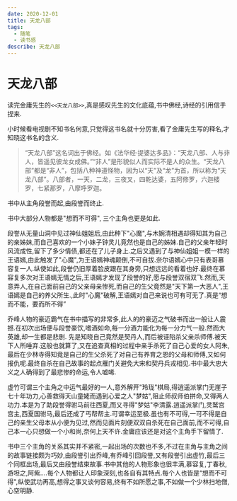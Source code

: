 ```yaml
---
date: 2020-12-01
title: 天龙八部
tags:
  - 随笔
  - 读书感
describe: 天龙八部
---
```

# 天龙八部
读完金庸先生的`<<天龙八部>>`,真是感叹先生的文化底蕴,书中佛经,诗经的引用信手捏来.

小时候看电视剧不知书名何意,只觉得这书名就十分厉害,看了金庸先生写的释名,才知晓这书名的含义.

> “天龙八部”这名词出于佛经。如《法华经·提婆达多品》：“天龙八部、人与非人，皆遥见彼龙女成佛。”“非人”是形貌似人而实际不是人的众生。“天龙八部”都是“非人”，包括八种神道怪物，因为以“天”及“龙”为首，所以称为“天龙八部”。八部者，一天，二龙，三夜叉，四乾达婆，五阿修罗，六迦楼罗，七紧那罗，八摩呼罗迦。

书中从主角段誉而起,由段誉而终止.

书中大部分人物都是"想而不可得", 三个主角也更是如此.

段誉从无量山洞中见过神仙姐姐后,由此种下"心魔",与木婉清相遇却得知其为自己的亲姊妹,而自己喜欢的一个小妹子钟灵儿竟然也是自己的姊妹.自己的父亲年轻时风流成性,留下了多少情债,都还在了儿子身上.之后又遇到了与神仙姐姐一模一样的王语嫣,由此触发了"心魔",为王语嫣神魂颠倒,不可自拔.奈尔语嫣心中只有表哥慕容复一人.纵使如此,段誉仍旧厚着脸皮跟在其身旁,只想远远的看着也好.最终在慕容复多次对王语嫣无情之后,王语嫣才发现了段誉的好,愿与段誉双宿双飞.然而,天意弄人,在自己面前自己的父亲母亲惨死,而自己的生父竟然是"天下第一大恶人",王语嫣是自己的养父所生.,此时"心魔"破解,王语嫣对自己来说也可有可无了.真是“想而不能，要而所不得”

乔峰人物的豪迈霸气在书中描写的非常多,此人的的豪迈之气破书而出一般让人震撼.在初次出场便与段誉豪饮,嗜酒如命,每一分酒力能化为每一分力气一般.然而大英雄,却一生都是悲剧. 先是知晓自己竟然是契丹人,而后被诬陷杀父亲杀师傅.被天下人所唾弃.这般也就算了,又在追查真相的过程中亲手杀死了自己心爱的女人阿朱,最后在少林寺得知竟是自己的生父杀死了对自己有养育之恩的父母和师傅,又如何报仇呢.最终自杀在自己故事的起点雁门关避免大宋和契丹兵戎相见.书中最大忠大义之人确得到了最悲惨的命运,令人嘘唏.

虚竹可谓三个主角之中运气最好的一人,意外解开"玲珑"棋局,得逍遥派掌门无崖子七十年功力,心善救得天山童姥而遇到心爱之人"梦姑",阻止师叔师伯拼命,又得两人功力.本是为了助段誉得驸马前往西夏,而又寻得"梦姑"李清露.逍遥派掌门,灵鹫宫宫主,西夏国驸马,最后还成了丐帮帮主.可谓幸运至极.虽也有不可得,一可不得是自己的亲生父母本从小便为见过,然而见面片刻便双双自杀死在自己面前,而不可得,自己本一心只想做一个小和尚,奈何上天不许.金庸应该还是对这个主角手下留情了.

书中三个主角的关系其实并不紧密,一起出场的次数也不多,不过在主角与主角之间的故事链接颇为巧妙,由段誉引出乔峰,有乔峰引回段誉,又有段誉引出虚竹,最后三个同框出场,最后又由段誉结束故事.书中其他的人物形象也很丰满,慕容复,丁春秋,游坦之,阿紫....每个人物都让人印象深刻,也各自有其特点.每个人也皆是“想而不可得",纵使武功再高,想得之事又谈何容易,终有不如所愿之事,不如做一个少林扫地僧,心空明静.
